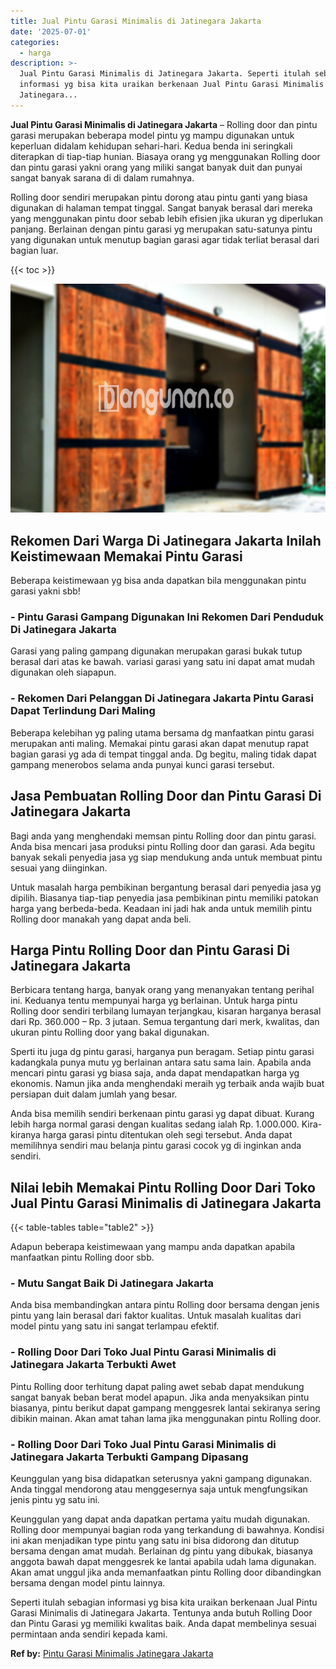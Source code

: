 ```yaml
---
title: Jual Pintu Garasi Minimalis di Jatinegara Jakarta
date: '2025-07-01'
categories:
  - harga
description: >-
  Jual Pintu Garasi Minimalis di Jatinegara Jakarta. Seperti itulah sebagian
  informasi yg bisa kita uraikan berkenaan Jual Pintu Garasi Minimalis di
  Jatinegara...
---
```


**Jual Pintu Garasi Minimalis di Jatinegara Jakarta** – Rolling door dan pintu garasi merupakan beberapa model pintu yg mampu digunakan untuk keperluan didalam kehidupan sehari-hari. Kedua benda ini seringkali diterapkan di tiap-tiap hunian. Biasaya orang yg menggunakan Rolling door dan pintu garasi yakni orang yang miliki sangat banyak duit dan punyai sangat banyak sarana di di dalam rumahnya.

Rolling door sendiri merupakan pintu dorong atau pintu ganti yang biasa digunakan di halaman tempat tinggal. Sangat banyak berasal dari mereka yang menggunakan pintu door sebab lebih efisien jika ukuran yg diperlukan panjang. Berlainan dengan pintu garasi yg merupakan satu-satunya pintu yang digunakan untuk menutup bagian garasi agar tidak terliat berasal dari bagian luar.

{{< toc >}}

![Jual Pintu Garasi Minimalis di Jatinegara Jakarta](/images/pintu-garasi-10.png)

## Rekomen Dari Warga Di Jatinegara Jakarta Inilah Keistimewaan Memakai Pintu Garasi

Beberapa keistimewaan yg bisa anda dapatkan bila menggunakan pintu garasi yakni sbb!

### \- Pintu Garasi Gampang Digunakan Ini Rekomen Dari Penduduk Di Jatinegara Jakarta

Garasi yang paling gampang digunakan merupakan garasi bukak tutup berasal dari atas ke bawah. variasi garasi yang satu ini dapat amat mudah digunakan oleh siapapun.

### \- Rekomen Dari Pelanggan Di Jatinegara Jakarta Pintu Garasi Dapat Terlindung Dari Maling

Beberapa kelebihan yg paling utama bersama dg manfaatkan pintu garasi merupakan anti maling. Memakai pintu garasi akan dapat menutup rapat bagian garasi yg ada di tempat tinggal anda. Dg begitu, maling tidak dapat gampang menerobos selama anda punyai kunci garasi tersebut.

## Jasa Pembuatan Rolling Door dan Pintu Garasi Di Jatinegara Jakarta

Bagi anda yang menghendaki memsan pintu Rolling door dan pintu garasi. Anda bisa mencari jasa produksi pintu Rolling door dan garasi. Ada begitu banyak sekali penyedia jasa yg siap mendukung anda untuk membuat pintu sesuai yang diinginkan.

Untuk masalah harga pembikinan bergantung berasal dari penyedia jasa yg dipilih. Biasanya tiap-tiap penyedia jasa pembikinan pintu memiliki patokan harga yang berbeda-beda. Keadaan ini jadi hak anda untuk memilih pintu Rolling door manakah yang dapat anda beli.

## Harga Pintu Rolling Door dan Pintu Garasi Di Jatinegara Jakarta

Berbicara tentang harga, banyak orang yang menanyakan tentang perihal ini. Keduanya tentu mempunyai harga yg berlainan. Untuk harga pintu Rolling door sendiri terbilang lumayan terjangkau, kisaran harganya berasal dari Rp. 360.000 – Rp. 3 jutaan. Semua tergantung dari merk, kwalitas, dan ukuran pintu Rolling door yang bakal digunakan.

Sperti itu juga dg pintu garasi, harganya pun beragam. Setiap pintu garasi kadangkala punya mutu yg berlainan antara satu sama lain. Apabila anda mencari pintu garasi yg biasa saja, anda dapat mendapatkan harga yg ekonomis. Namun jika anda menghendaki meraih yg terbaik anda wajib buat persiapan duit dalam jumlah yang besar.

Anda bisa memilih sendiri berkenaan pintu garasi yg dapat dibuat. Kurang lebih harga normal garasi dengan kualitas sedang ialah Rp. 1.000.000. Kira-kiranya harga garasi pintu ditentukan oleh segi tersebut. Anda dapat memilihnya sendiri mau belanja pintu garasi cocok yg di inginkan anda sendiri.

## Nilai lebih Memakai Pintu Rolling Door Dari Toko Jual Pintu Garasi Minimalis di Jatinegara Jakarta

{{< table-tables table="table2" >}}

Adapun beberapa keistimewaan yang mampu anda dapatkan apabila manfaatkan pintu Rolling door sbb.

### \- Mutu Sangat Baik Di Jatinegara Jakarta

Anda bisa membandingkan antara pintu Rolling door bersama dengan jenis pintu yang lain berasal dari faktor kualitas. Untuk masalah kualitas dari model pintu yang satu ini sangat terlampau efektif.

### \- Rolling Door Dari Toko Jual Pintu Garasi Minimalis di Jatinegara Jakarta Terbukti Awet

Pintu Rolling door terhitung dapat paling awet sebab dapat mendukung sangat banyak beban berat model apapun. Jika anda menyaksikan pintu biasanya, pintu berikut dapat gampang menggesrek lantai sekiranya sering dibikin mainan. Akan amat tahan lama jika menggunakan pintu Rolling door.

### \- Rolling Door Dari Toko Jual Pintu Garasi Minimalis di Jatinegara Jakarta Terbukti Gampang Dipasang

Keunggulan yang bisa didapatkan seterusnya yakni gampang digunakan. Anda tinggal mendorong atau menggesernya saja untuk mengfungsikan jenis pintu yg satu ini.

Keunggulan yang dapat anda dapatkan pertama yaitu mudah digunakan. Rolling door mempunyai bagian roda yang terkandung di bawahnya. Kondisi ini akan menjadikan type pintu yang satu ini bisa didorong dan ditutup bersama dengan amat mudah. Berlainan dg pintu yang dibukak, biasanya anggota bawah dapat menggesrek ke lantai apabila udah lama digunakan. Akan amat unggul jika anda memanfaatkan pintu Rolling door dibandingkan bersama dengan model pintu lainnya.

Seperti itulah sebagian informasi yg bisa kita uraikan berkenaan Jual Pintu Garasi Minimalis di Jatinegara Jakarta. Tentunya anda butuh Rolling Door dan Pintu Garasi yg memiliki kwalitas baik. Anda dapat membelinya sesuai permintaan anda sendiri kepada kami.

**Ref by:** [Pintu Garasi Minimalis Jatinegara Jakarta](https://id.wikipedia.org/wiki/Pintu)
